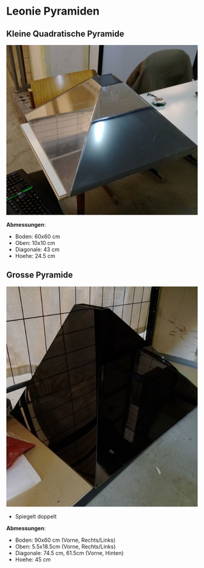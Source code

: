 # Leonie Pyramiden
## Kleine Quadratische Pyramide
![Kleine Pyramide](small_pyramid.jpg)

**Abmessungen**:
- Boden: 60x60 cm
- Oben: 10x10 cm
- Diagonale: 43 cm
- Hoehe: 24.5 cm



## Grosse Pyramide
![Grosse Pyramide](large_pyramid.jpg)

- Spiegelt doppelt

**Abmessungen**:
- Boden: 90x60 cm (Vorne, Rechts/Links)
- Oben: 5.5x18.5cm (Vorne, Rechts/Links)
- Diagonale: 74.5 cm, 61.5cm (Vorne, Hinten)
- Hoehe: 45 cm
